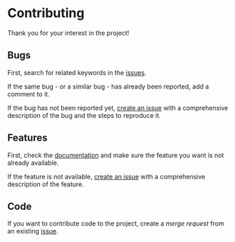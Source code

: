 # Contributing

Thank you for your interest in the project!

## Bugs

First, search for related keywords in the [issues](https://gitlab.com/lpireyn/mx/-/issues).

If the same bug - or a similar bug - has already been reported, add a comment to it.

If the bug has not been reported yet, [create an issue](https://gitlab.com/lpireyn/mx/-/issues/new)
with a comprehensive description of the bug and the steps to reproduce it.

## Features

First, check the [documentation](https://gitlab.com/lpireyn/mx/-/blob/master/README.md)
and make sure the feature you want is not already available.

If the feature is not available, [create an issue](https://gitlab.com/lpireyn/mx/-/issues/new)
with a comprehensive description of the feature.

## Code

If you want to contribute code to the project, create a _merge request_ from an existing [issue](https://gitlab.com/lpireyn/mx/-/issues).
